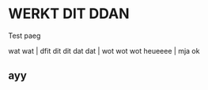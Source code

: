 # WERKT DIT DDAN

Test paeg

wat wat | dfit dit dit
dat dat | wot wot wot
heueeee | mja ok

## ayy

